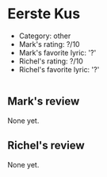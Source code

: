 # Eerste Kus

 * Category: other
 * Mark's rating: ?/10
 * Mark's favorite lyric: '?'
 * Richel's rating: ?/10
 * Richel's favorite lyric: '?'

```

```

## Mark's review

None yet.

## Richel's review

None yet.